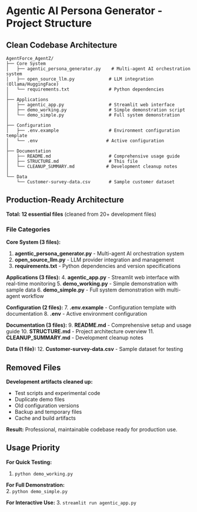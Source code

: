 # Agentic AI Persona Generator - Project Structure

## Clean Codebase Architecture

```
AgentForce_AgentZ/
├── Core System
│   ├── agentic_persona_generator.py    # Multi-agent AI orchestration system
│   ├── open_source_llm.py             # LLM integration (Ollama/HuggingFace)
│   └── requirements.txt               # Python dependencies
│
├── Applications
│   ├── agentic_app.py                 # Streamlit web interface
│   ├── demo_working.py                # Simple demonstration script
│   └── demo_simple.py                 # Full system demonstration
│
├── Configuration  
│   ├── .env.example                   # Environment configuration template
│   └── .env                          # Active configuration
│
├── Documentation
│   ├── README.md                      # Comprehensive usage guide
│   ├── STRUCTURE.md                   # This file
│   └── CLEANUP_SUMMARY.md            # Development cleanup notes
│
└── Data
    └── Customer-survey-data.csv       # Sample customer dataset
```

## Production-Ready Architecture

**Total: 12 essential files** (cleaned from 20+ development files)

### File Categories

**Core System (3 files):**
1. **agentic_persona_generator.py** - Multi-agent AI orchestration system
2. **open_source_llm.py** - LLM provider integration and management  
3. **requirements.txt** - Python dependencies and version specifications

**Applications (3 files):**
4. **agentic_app.py** - Streamlit web interface with real-time monitoring
5. **demo_working.py** - Simple demonstration with sample data
6. **demo_simple.py** - Full system demonstration with multi-agent workflow

**Configuration (2 files):**
7. **.env.example** - Configuration template with documentation
8. **.env** - Active environment configuration

**Documentation (3 files):**
9. **README.md** - Comprehensive setup and usage guide
10. **STRUCTURE.md** - Project architecture overview
11. **CLEANUP_SUMMARY.md** - Development cleanup notes

**Data (1 file):**
12. **Customer-survey-data.csv** - Sample dataset for testing

## Removed Files

**Development artifacts cleaned up:**
- Test scripts and experimental code
- Duplicate demo files
- Old configuration versions  
- Backup and temporary files
- Cache and build artifacts

**Result:** Professional, maintainable codebase ready for production use.

## Usage Priority

**For Quick Testing:**
1. `python demo_working.py`

**For Full Demonstration:**  
2. `python demo_simple.py`

**For Interactive Use:**
3. `streamlit run agentic_app.py`
